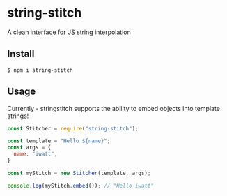 # string-stitch

A clean interface for JS string interpolation

## Install

```
$ npm i string-stitch
```

## Usage
Currently - stringstitch supports the ability to embed objects into template strings!
```js
const Stitcher = require("string-stitch");

const template = "Hello ${name}"; 
const args = {
  name: "iwatt",
}

const myStitch = new Stitcher(template, args);

console.log(myStitch.embed()); // "Hello iwatt" 
```
